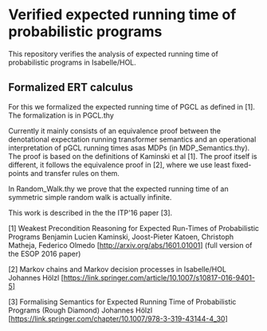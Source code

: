 # Verified expected running time of probabilistic programs

This repository verifies the analysis of expected running time of probabilistic programs in Isabelle/HOL.

## Formalized ERT calculus

For this we formalized the expected running time of PGCL as defined in [1]. The
formalization is in PGCL.thy

Currently it mainly consists of an equivalence proof between the denotational
expectation running transformer semantics and an operational interpretation of
pGCL running times asas MDPs (in MDP_Semantics.thy). The proof is based on the
definitions of Kaminski et al [1]. The proof itself is different, it follows
the equivalence proof in [2], where we use least fixed-points and transfer
rules on them.

In Random_Walk.thy we prove that the expected running time of an symmetric
simple random walk is actually infinite.

This work is described in the the ITP'16 paper [3].

[1] Weakest Precondition Reasoning for Expected Run-Times of Probabilistic Programs
    Benjamin Lucien Kaminski, Joost-Pieter Katoen, Christoph Matheja, Federico Olmedo
    [http://arxiv.org/abs/1601.01001] (full version of the ESOP 2016 paper)

[2] Markov chains and Markov decision processes in Isabelle/HOL
    Johannes Hölzl
    [https://link.springer.com/article/10.1007/s10817-016-9401-5]

[3] Formalising Semantics for Expected Running Time of Probabilistic Programs (Rough Diamond)
    Johannes Hölzl
    [https://link.springer.com/chapter/10.1007/978-3-319-43144-4_30]
